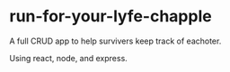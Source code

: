 # run-for-your-lyfe-chapple

A full CRUD app to help survivers keep track of eachoter.

Using react, node, and express.